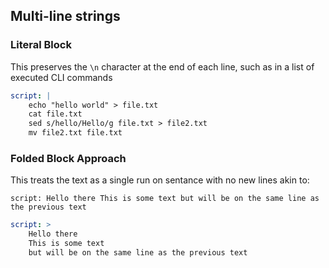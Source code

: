 

## Multi-line strings

### Literal Block

This preserves the `\n` character at the end of each line, such as in a list of executed CLI commands

```yaml
script: |
    echo "hello world" > file.txt
    cat file.txt
    sed s/hello/Hello/g file.txt > file2.txt
    mv file2.txt file.txt
```

### Folded Block Approach

This treats the text as a single run on sentance with no new lines akin to: 

`script: Hello there This is some text but will be on the same line as the previous text`

```yaml
script: >
    Hello there
    This is some text
    but will be on the same line as the previous text
```

